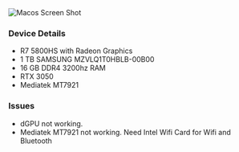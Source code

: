 

<img src="https://github.com/furkanhatay/ROG-Zephyrus-G14-GA401QC-Hackintosh/assets/71932728/4bb1b4f0-2be0-4e6f-828c-e64dc176e770" alt="Macos Screen Shot">

<h3>
    Device Details
</h3>
<ul>
    <li>
        R7 5800HS with Radeon Graphics
    </li>
    <li>
        1 TB SAMSUNG MZVLQ1T0HBLB-00B00
    </li>
    <li>
        16 GB DDR4 3200hz RAM
    </li>
    <li>
        RTX 3050
    </li>
    <li>
        Mediatek MT7921
    </li>
</ul>

<h3>
    Issues

</h3>

<ul>
    <li>
        dGPU not working.
    </li>
    <li>
        Mediatek MT7921 not working. Need Intel Wifi Card for Wifi and Bluetooth
    </li>
</ul>




